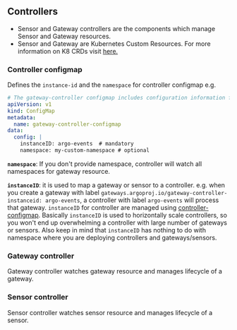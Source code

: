## Controllers

* Sensor and Gateway controllers are the components which manage Sensor and Gateway resources. 
* Sensor and Gateway are Kubernetes Custom Resources. For more information on K8 CRDs visit [here.](https://kubernetes.io/docs/concepts/extend-kubernetes/api-extension/custom-resources/)


### Controller configmap
Defines the `instance-id` and the `namespace` for controller configmap
e.g. 
```yaml
# The gateway-controller configmap includes configuration information for the gateway-controller
apiVersion: v1
kind: ConfigMap
metadata:
  name: gateway-controller-configmap
data:
  config: |
    instanceID: argo-events  # mandatory
    namespace: my-custom-namespace # optional
```

<b>`namespace`</b>: If you don't provide namespace, controller will watch all namespaces for gateway resource.

<b>`instanceID`</b>: it is used to map a gateway or sensor to a controller. 
e.g. when you create a gateway with label `gateways.argoproj.io/gateway-controller-instanceid: argo-events`, a
 controller with label `argo-events` will process that gateway. `instanceID` for controller are managed using [controller-configmap](https://raw.githubusercontent.com/argoproj/argo-events/master/hack/k8s/manifests/gateway-controller-configmap.yaml).
Basically `instanceID` is used to horizontally scale controllers, so you won't end up overwhelming a controller with large
 number of gateways or sensors. Also keep in mind that `instanceID` has nothing to do with namespace where you are
 deploying controllers and gateways/sensors.


### Gateway controller
Gateway controller watches gateway resource and manages lifecycle of a gateway.

### Sensor controller
Sensor controller watches sensor resource and manages lifecycle of a sensor.

